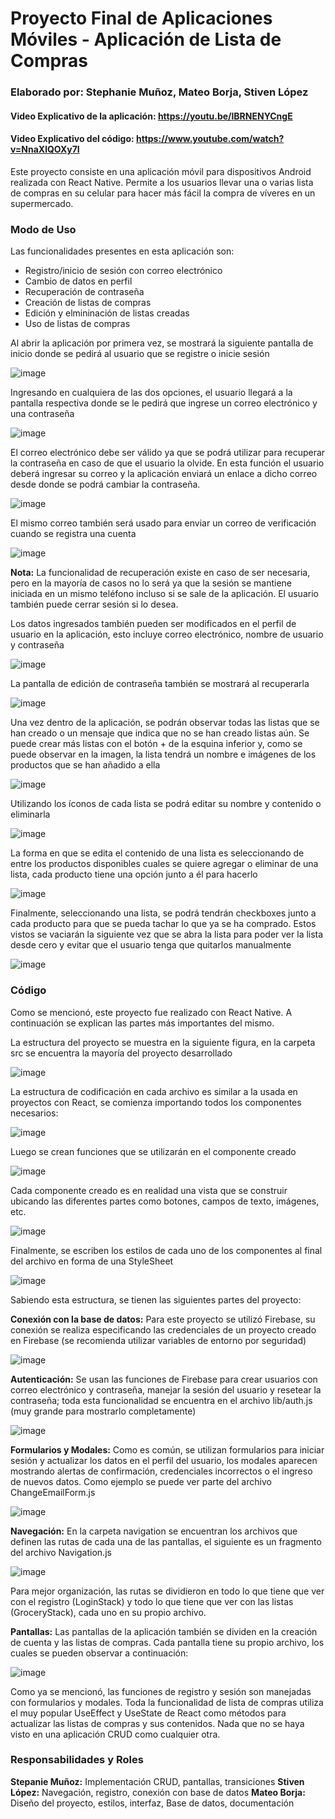 # Proyecto Final de Aplicaciones Móviles - Aplicación de Lista de Compras
### Elaborado por: Stephanie Muñoz, Mateo Borja, Stiven López
#### Video Explicativo de la aplicación: https://youtu.be/lBRNENYCngE
#### Video Explicativo del código: https://www.youtube.com/watch?v=NnaXlQOXy7I

Este proyecto consiste en una aplicación móvil para dispositivos Android realizada con React Native. Permite a los usuarios llevar una o varias lista de compras en su celular
para hacer más fácil la compra de víveres en un supermercado.

### Modo de Uso

Las funcionalidades presentes en esta aplicación son:

- Registro/inicio de sesión con correo electrónico
- Cambio de datos en perfil
- Recuperación de contraseña
- Creación de listas de compras
- Edición y elmininación de listas creadas
- Uso de listas de compras

Al abrir la aplicación por primera vez, se mostrará la siguiente pantalla de inicio donde se pedirá al usuario que se registre o inicie sesión

![image](https://user-images.githubusercontent.com/66144847/156697345-dcde8dad-6494-4ac6-a202-50e4cac10382.png)

Ingresando en cualquiera de las dos opciones, el usuario llegará a la pantalla respectiva donde se le pedirá que ingrese un correo electrónico y una contraseña

![image](https://user-images.githubusercontent.com/66144847/156697820-1a514560-c1f4-43b0-b4c9-9faed0ac98f2.png)

El correo electrónico debe ser válido ya que se podrá utilizar para recuperar la contraseña en caso de que el usuario la olvide. En esta función el usuario deberá ingresar su correo y la aplicación enviará un enlace a dicho correo desde donde se podrá cambiar la contraseña.

![image](https://user-images.githubusercontent.com/66144847/156698205-ae7d3a7c-a8e8-413f-baec-9811d1aba944.png)

El mismo correo también será usado para enviar un correo de verificación cuando se registra una cuenta

![image](https://user-images.githubusercontent.com/66144847/156698298-6928cdd0-588e-4f09-b03b-4adf00ee1852.png)

**Nota:** La funcionalidad de recuperación existe en caso de ser necesaria, pero en la mayoría de casos no lo será ya que la sesión se mantiene iniciada en un mismo teléfono incluso si se sale de la aplicación. El usuario también puede cerrar sesión si lo desea.

Los datos ingresados también pueden ser modificados en el perfil de usuario en la aplicación, esto incluye correo electrónico, nombre de usuario y contraseña

![image](https://user-images.githubusercontent.com/66144847/156698873-3f8f7c93-acc1-4846-baf7-0cd9606aa2fa.png)

La pantalla de edición de contraseña también se mostrará al recuperarla

![image](https://user-images.githubusercontent.com/66144847/156699023-d1bcccb0-63fb-4b9a-ab81-a27df5e79b83.png)

Una vez dentro de la aplicación, se podrán observar todas las listas que se han creado o un mensaje que indica que no se han creado listas aún. Se puede crear más listas con el botón + de la esquina inferior y, como se puede observar en la imagen, la lista tendrá un nombre e imágenes de los productos que se han añadido a ella

![image](https://user-images.githubusercontent.com/66144847/156700801-60839a8a-c35e-4a8d-808f-8b76b21da6c0.png)

Utilizando los íconos de cada lista se podrá editar su nombre y contenido o eliminarla

![image](https://user-images.githubusercontent.com/66144847/156700941-17d56814-45e9-49e8-b8b1-ca0e3bbd4f3d.png)

La forma en que se edita el contenido de una lista es seleccionando de entre los productos disponibles cuales se quiere agregar o eliminar de una lista, cada producto tiene una opción junto a él para hacerlo

![image](https://user-images.githubusercontent.com/66144847/156701115-16694dec-b577-4da4-a020-a89a9596a71b.png)

Finalmente, seleccionando una lista, se podrá tendrán checkboxes junto a cada producto para que se pueda tachar lo que ya se ha comprado. Estos vistos se vaciarán la siguiente vez que se abra la lista para poder ver la lista desde cero y evitar que el usuario tenga que quitarlos manualmente

![image](https://user-images.githubusercontent.com/66144847/156701559-b15df18f-d45a-4452-a33e-d3b4557c3003.png)

### Código

Como se mencionó, este proyecto fue realizado con React Native. A continuación se explican las partes más importantes del mismo.

La estructura del proyecto se muestra en la siguiente figura, en la carpeta src se encuentra la mayoría del proyecto desarrollado

![image](https://user-images.githubusercontent.com/66144847/156858318-d5166417-5fbb-4e07-a4bf-ef7484994dcd.png)

La estructura de codificación en cada archivo es similar a la usada en proyectos con React, se comienza importando todos los componentes necesarios:

![image](https://user-images.githubusercontent.com/66144847/156858532-2c192abb-1f39-45b4-b239-08449310c1f3.png)

Luego se crean funciones que se utilizarán en el componente creado

![image](https://user-images.githubusercontent.com/66144847/156858564-14729d4e-d805-4e18-a033-8c4193bfe611.png)

Cada componente creado es en realidad una vista que se construir ubicando las diferentes partes como botones, campos de texto, imágenes, etc.

![image](https://user-images.githubusercontent.com/66144847/156858656-bd951a7c-99f7-47de-af1f-2a69d730e88d.png)

Finalmente, se escriben los estilos de cada uno de los componentes al final del archivo en forma de una StyleSheet

![image](https://user-images.githubusercontent.com/66144847/156858712-f483c9c0-0384-47e0-9440-d1492f76ef67.png)

Sabiendo esta estructura, se tienen las siguientes partes del proyecto:

**Conexión con la base de datos:** Para este proyecto se utilizó Firebase, su conexión se realiza especificando las credenciales de un proyecto creado en Firebase (se recomienda utilizar variables de entorno por seguridad)

![image](https://user-images.githubusercontent.com/66144847/156858956-97cf7080-2a05-4f67-8f81-9008999fd89e.png)

**Autenticación:** Se usan las funciones de Firebase para crear usuarios con correo electrónico y contraseña, manejar la sesión del usuario y resetear la contraseña; toda esta funcionalidad se encuentra en el archivo lib/auth.js (muy grande para mostrarlo completamente)

![image](https://user-images.githubusercontent.com/66144847/156859339-a3887e26-72bf-4b34-a9a6-9bafe90fc97a.png)

**Formularios y Modales:** Como es común, se utilizan formularios para iniciar sesión y actualizar los datos en el perfil del usuario, los modales aparecen mostrando alertas de confirmación, credenciales incorrectos o el ingreso de nuevos datos. Como ejemplo se puede ver parte del archivo ChangeEmailForm.js

![image](https://user-images.githubusercontent.com/66144847/156859594-c46f729b-8ee8-435e-9d0f-3758a4d0d7c1.png)

**Navegación:** En la carpeta navigation se encuentran los archivos que definen las rutas de cada una de las pantallas, el siguiente es un fragmento del archivo Navigation.js

![image](https://user-images.githubusercontent.com/66144847/156861579-55139167-4cd3-48f3-80d1-9c4aff28200c.png)

Para mejor organización, las rutas se dividieron en todo lo que tiene que ver con el registro (LoginStack) y todo lo que tiene que ver con las listas (GroceryStack), cada uno en su propio archivo.

**Pantallas:** Las pantallas de la aplicación también se dividen en la creación de cuenta y las listas de compras. Cada pantalla tiene su propio archivo, los cuales se pueden observar a continuación:

![image](https://user-images.githubusercontent.com/66144847/156862102-f8a349fb-fa5b-4554-b341-a5fd91fda762.png)

Como ya se mencionó, las funciones de registro y sesión son manejadas con formularios y modales. Toda la funcionalidad de lista de compras utiliza el muy popular UseEffect y UseState de React como métodos para actualizar las listas de compras y sus contenidos. Nada que no se haya visto en una aplicación CRUD como cualquier otra.

### Responsabilidades y Roles

**Stepanie Muñoz:** Implementación CRUD, pantallas, transiciones
**Stiven López:** Navegación, registro, conexión con base de datos
**Mateo Borja:** Diseño del proyecto, estilos, interfaz, Base de datos, documentación
